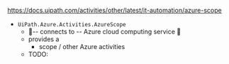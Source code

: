 https://docs.uipath.com/activities/other/latest/it-automation/azure-scope

* `UiPath.Azure.Activities.AzureScope`
  * 👀-- connects to -- Azure cloud computing service 👀
  * provides a
    * scope / other Azure activities
  * TODO: